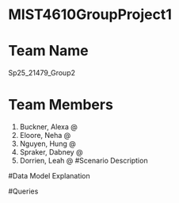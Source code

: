 # MIST4610GroupProject1
# Team Name
Sp25_21479_Group2
# Team Members
1. Buckner, Alexa @
2. Eloore, Neha @
3. Nguyen, Hung @
4. Spraker, Dabney @
5. Dorrien, Leah @
#Scenario Description

#Data Model Explanation

#Queries
